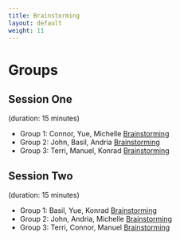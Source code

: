 ```yaml
---
title: Brainstorming
layout: default
weight: 11
---
```


# Groups

## Session One

(duration: 15 minutes)

* Group 1: Connor, Yue, Michelle [Brainstorming](https://docs.google.com/presentation/d/1N7vn2R2GkGdvQQfFiIumNGYurxssSjT6xO18G8DR6HI/edit?usp=sharing)
* Group 2: John, Basil, Andria [Brainstorming](https://docs.google.com/presentation/d/1Y4J0_eKvSmfJhis-s3Q-1le4mbEumzlbDjkAAR7DLz0/edit?usp=sharing)
* Group 3: Terri, Manuel, Konrad [Brainstorming](https://docs.google.com/presentation/d/14n5NrjBvXbEqQynI0rR5Qn1yNxvd-67zJIx6sHybVmk/edit?usp=sharing)

## Session Two

(duration: 15 minutes)

* Group 1: Basil, Yue, Konrad [Brainstorming](https://docs.google.com/presentation/d/1_6DVfY-7oVg0B6928_nBqQKZ35VE4zWFIIlWyMhJ3i0/edit?usp=sharing)
* Group 2: John, Andria, Michelle [Brainstorming](https://docs.google.com/presentation/d/1fM1MwsarMyoCEuc-6GmExAzar-4g9k9NJ6tG5GBVZrQ/edit?usp=sharing)
* Group 3: Terri, Connor, Manuel [Brainstorming](https://docs.google.com/presentation/d/1cGC9uU1X0GrZTDWz9Y7O3I0vXdlbXrFprVpTNVTKcAU/edit?usp=sharing)
